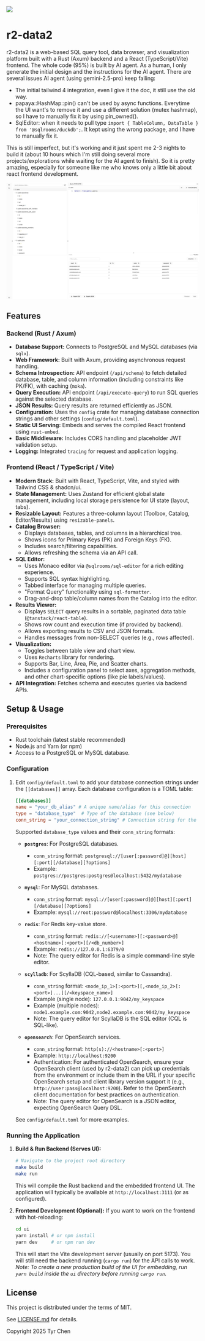 ![](https://github.com/tyrchen/r2-data2/workflows/build/badge.svg)

# r2-data2

r2-data2 is a web-based SQL query tool, data browser, and visualization platform built with a Rust (Axum) backend and a React (TypeScript/Vite) frontend. The whole code (95%) is built by AI agent. As a human, I only generate the initial design and the instructions for the AI agent. There are several issues AI agent (using gemini-2.5-pro) keep failing:

- The initial tailwind 4 integration, even I give it the doc, it still use the old way.
- papaya::HashMap::pin() can't be used by async functions. Everytime the UI want's to remove it and use a different solution (mutex hashmap), so I have to manually fix it by using pin_owned().
- SqlEditor: when it needs to pull type `import { TableColumn, DataTable } from '@sqlrooms/duckdb';`. It kept using the wrong package, and I have to manually fix it.

This is still imperfect, but it's working and it just spent me 2-3 nights to build it (about 10 hours which I'm still doing several more projects/explorations while waiting for the AI agent to finish). So it is pretty amazing, especially for someone like me who knows only a little bit about react frontend development.


![r2-data2 screenshot](./docs/images/ui.jpg)

## Features

### Backend (Rust / Axum)

*   **Database Support:** Connects to PostgreSQL and MySQL databases (via `sqlx`).
*   **Web Framework:** Built with Axum, providing asynchronous request handling.
*   **Schema Introspection:** API endpoint (`/api/schema`) to fetch detailed database, table, and column information (including constraints like PK/FK), with caching (`moka`).
*   **Query Execution:** API endpoint (`/api/execute-query`) to run SQL queries against the selected database.
*   **JSON Results:** Query results are returned efficiently as JSON.
*   **Configuration:** Uses the `config` crate for managing database connection strings and other settings (`config/default.toml`).
*   **Static UI Serving:** Embeds and serves the compiled React frontend using `rust-embed`.
*   **Basic Middleware:** Includes CORS handling and placeholder JWT validation setup.
*   **Logging:** Integrated `tracing` for request and application logging.

### Frontend (React / TypeScript / Vite)

*   **Modern Stack:** Built with React, TypeScript, Vite, and styled with Tailwind CSS & shadcn/ui.
*   **State Management:** Uses Zustand for efficient global state management, including local storage persistence for UI state (layout, tabs).
*   **Resizable Layout:** Features a three-column layout (Toolbox, Catalog, Editor/Results) using `resizable-panels`.
*   **Catalog Browser:**
    *   Displays databases, tables, and columns in a hierarchical tree.
    *   Shows icons for Primary Keys (PK) and Foreign Keys (FK).
    *   Includes search/filtering capabilities.
    *   Allows refreshing the schema via an API call.
*   **SQL Editor:**
    *   Uses Monaco editor via `@sqlrooms/sql-editor` for a rich editing experience.
    *   Supports SQL syntax highlighting.
    *   Tabbed interface for managing multiple queries.
    *   "Format Query" functionality using `sql-formatter`.
    *   Drag-and-drop table/column names from the Catalog into the editor.
*   **Results Viewer:**
    *   Displays `SELECT` query results in a sortable, paginated data table (`@tanstack/react-table`).
    *   Shows row count and execution time (if provided by backend).
    *   Allows exporting results to CSV and JSON formats.
    *   Handles messages from non-SELECT queries (e.g., rows affected).
*   **Visualization:**
    *   Toggles between table view and chart view.
    *   Uses `Recharts` library for rendering.
    *   Supports Bar, Line, Area, Pie, and Scatter charts.
    *   Includes a configuration panel to select axes, aggregation methods, and other chart-specific options (like pie labels/values).
*   **API Integration:** Fetches schema and executes queries via backend APIs.

## Setup & Usage

### Prerequisites

*   Rust toolchain (latest stable recommended)
*   Node.js and Yarn (or npm)
*   Access to a PostgreSQL or MySQL database.

### Configuration

1.  Edit `config/default.toml` to add your database connection strings under the `[[databases]]` array. Each database configuration is a TOML table:

    ```toml
    [[databases]]
    name = "your_db_alias" # A unique name/alias for this connection
    type = "database_type"  # Type of the database (see below)
    conn_string = "your_connection_string" # Connection string for the database
    ```

    Supported `database_type` values and their `conn_string` formats:

    *   **`postgres`**: For PostgreSQL databases.
        *   `conn_string` format: `postgresql://[user[:password]@][host][:port][/database][?options]`
        *   Example: `postgres://postgres:postgres@localhost:5432/mydatabase`

    *   **`mysql`**: For MySQL databases.
        *   `conn_string` format: `mysql://[user[:password]@][host][:port][/database][?options]`
        *   Example: `mysql://root:password@localhost:3306/mydatabase`

    *   **`redis`**: For Redis key-value store.
        *   `conn_string` format: `redis://[<username>][:<password>@]<hostname>[:<port>][/<db_number>]`
        *   Example: `redis://127.0.0.1:6379/0`
        *   Note: The query editor for Redis is a simple command-line style editor.

    *   **`scylladb`**: For ScyllaDB (CQL-based, similar to Cassandra).
        *   `conn_string` format: `<node_ip_1>[:<port>][,<node_ip_2>[:<port>]...][/<keyspace_name>]`
        *   Example (single node): `127.0.0.1:9042/my_keyspace`
        *   Example (multiple nodes): `node1.example.com:9042,node2.example.com:9042/my_keyspace`
        *   Note: The query editor for ScyllaDB is the SQL editor (CQL is SQL-like).

    *   **`opensearch`**: For OpenSearch services.
        *   `conn_string` format: `http(s)://<hostname>[:<port>]`
        *   Example: `http://localhost:9200`
        *   Authentication: For authenticated OpenSearch, ensure your OpenSearch client (used by r2-data2) can pick up credentials from the environment or include them in the URL if your specific OpenSearch setup and client library version support it (e.g., `http://user:pass@localhost:9200`). Refer to the OpenSearch client documentation for best practices on authentication.
        *   Note: The query editor for OpenSearch is a JSON editor, expecting OpenSearch Query DSL.

    See `config/default.toml` for more examples.

### Running the Application

1.  **Build & Run Backend (Serves UI):**
    ```bash
    # Navigate to the project root directory
    make build
    make run
    ```
    This will compile the Rust backend and the embedded frontend UI. The application will typically be available at `http://localhost:3111` (or as configured).

2.  **Frontend Development (Optional):**
    If you want to work on the frontend with hot-reloading:
    ```bash
    cd ui
    yarn install # or npm install
    yarn dev     # or npm run dev
    ```
    This will start the Vite development server (usually on port 5173). You will still need the backend running (`cargo run`) for the API calls to work.
    *Note: To create a new production build of the UI for embedding, run `yarn build` inside the `ui` directory before running `cargo run`.*

## License

This project is distributed under the terms of MIT.

See [LICENSE.md](LICENSE.md) for details.

Copyright 2025 Tyr Chen
